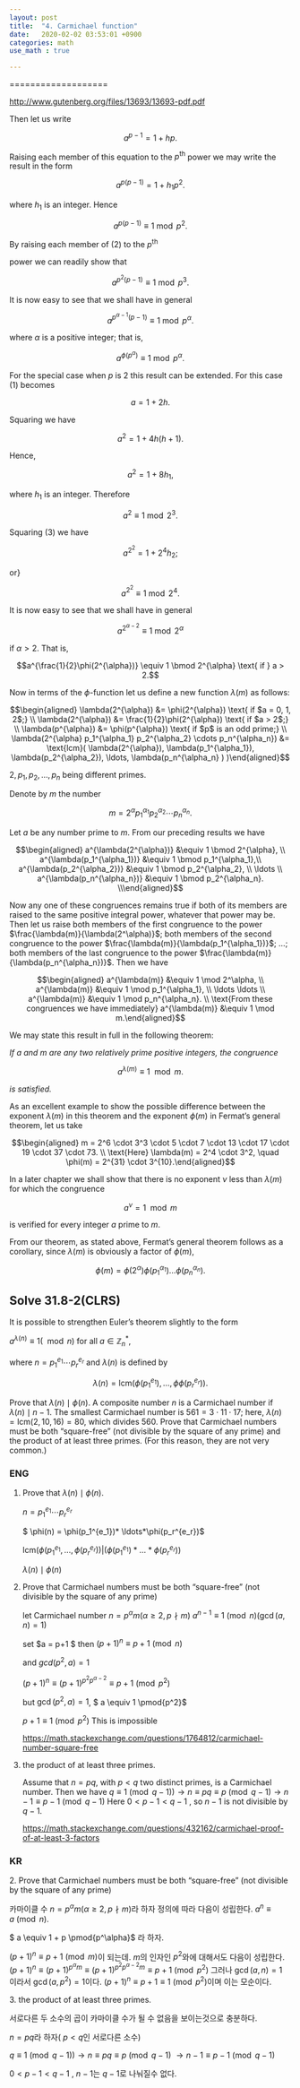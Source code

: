 ```yaml
---
layout: post
title:  "4. Carmichael function"
date:   2020-02-02 03:53:01 +0900
categories: math
use_math : true

---
```





===================

<http://www.gutenberg.org/files/13693/13693-pdf.pdf>

Then let us write

$$a^{p-1} = 1 + hp.  $$


Raising each member of this equation to the $p^{\text{th}}$ power we may write the result in the form


$$a^{p(p-1)} = 1 + h_1p^2.  $$


where $h_1$ is an integer. Hence


$$a^{p(p-1)} \equiv 1 \bmod p^2.  $$


By raising each member of (2) to the $p^{\text{th}}$


power we can readily show that


$$a^{p^2(p-1)} \equiv 1 \bmod p^3.  $$

It is now easy to see that we shall have in general

$$a^{p^{\alpha - 1}(p-1)} \equiv 1 \bmod p^{\alpha}.  $$

where $\alpha$ is a positive integer; that is,

$$a^{\phi(p^{\alpha})} \equiv 1 \bmod p^{\alpha}.$$

For the special case when $p$ is 2 this result can be extended. For this
case (1) becomes

$$ a = 1 + 2h. $$

Squaring we have

$$ a^2 = 1 + 4h(h+1). $$

Hence,

$$ a^2 = 1+8h_1, $$

where $h_1$ is an integer. Therefore

$$ a^2 \equiv 1 \bmod 2^3. $$

Squaring (3) we have

$$ a^{2^2} = 1 + 2^4h_2; $$

or}

$$ a^{2^2} \equiv 1 \bmod 2^4. $$

It is now easy to see that we shall have in general

$$ a^{2^{\alpha-2}} \equiv 1 \bmod 2^{\alpha} $$

if $\alpha > 2$. That is,

$$a^{\frac{1}{2}\phi(2^{\alpha})} \equiv 1 \bmod 2^{\alpha} \text{ if } a > 2.$$


Now in terms of the $\phi$-function let us define a new function
$\lambda(m)$ as follows:

$$\begin{aligned}
\lambda(2^{\alpha}) &= \phi(2^{\alpha}) \text{ if $a = 0, 1, 2$;} \\
\lambda(2^{\alpha}) &= \frac{1}{2}\phi(2^{\alpha})
                                               \text{ if $a > 2$;} \\
\lambda(p^{\alpha}) &= \phi(p^{\alpha})
                                   \text{ if $p$ is an odd prime;} \\
\lambda(2^{\alpha} p_1^{\alpha_1} p_2^{\alpha_2} \cdots p_n^{\alpha_n}) 
&= \text{lcm}(
    \lambda(2^{\alpha}),
    \lambda(p_1^{\alpha_1}),
    \lambda(p_2^{\alpha_2}), \ldots, \lambda(p_n^{\alpha_n}
    )
)\end{aligned}$$

$2, p_1, p_2, \ldots, p_n$ being different primes.

Denote by $m$ the number

$$m = 2^{\alpha}p_1^{\alpha_1}p_2^{\alpha_2} \cdots p_n^{\alpha_n}.$$

Let $a$ be any number prime to $m$. From our preceding results we have

$$\begin{aligned}
a^{\lambda(2^{\alpha})}     &\equiv 1 \bmod 2^{\alpha}, \\
a^{\lambda(p_1^{\alpha_1})} &\equiv 1 \bmod p_1^{\alpha_1},\\
a^{\lambda(p_2^{\alpha_2})} &\equiv 1 \bmod p_2^{\alpha_2}, \\
\ldots \\
a^{\lambda(p_n^{\alpha_n})} &\equiv 1 \bmod p_2^{\alpha_n}. \\\end{aligned}$$

Now any one of these congruences remains true if both of its members are
raised to the same positive integral power, whatever that power may be.
Then let us raise both members of the first congruence to the power
$\frac{\lambda(m)}{\lambda(2^\alpha)}$; both members of the second
congruence to the power $\frac{\lambda(m)}{\lambda(p_1^{\alpha_1})}$;
$\ldots$; both members of the last congruence to the power
$\frac{\lambda(m)}{\lambda(p_n^{\alpha_n})}$. Then we have

$$\begin{aligned}
a^{\lambda(m)} &\equiv 1 \mod 2^\alpha, \\
a^{\lambda(m)} &\equiv 1 \mod p_1^{\alpha_1}, \\
\ldots \ldots \\
a^{\lambda(m)} &\equiv 1 \mod p_n^{\alpha_n}. \\
\text{From these congruences we have immediately} 
a^{\lambda(m)} &\equiv 1 \mod m.\end{aligned}$$

We may state this result in full in the following theorem:

*If $a$ and $m$ are any two relatively prime positive integers, the
congruence*

$$a^{\lambda(m)} \equiv 1 \mod m.$$

*is satisfied.*

As an excellent example to show the possible difference between the
exponent $\lambda(m)$ in this theorem and the exponent $\phi(m)$ in
Fermat’s general theorem, let us take

$$\begin{aligned}
m = 2^6 \cdot 3^3 \cdot 5 \cdot 7 \cdot 13 \cdot 17 \cdot 19
        \cdot 37 \cdot 73. \\
\text{Here}
\lambda(m) = 2^4 \cdot 3^2, \quad \phi(m) = 2^{31} \cdot 3^{10}.\end{aligned}$$

In a later chapter we shall show that there is no exponent $\nu$ less
than $\lambda(m)$ for which the congruence

$$a^\nu = 1 \mod m$$

is verified for every integer $a$ prime to $m$.

From our theorem, as stated above, Fermat’s general theorem follows as a
corollary, since $\lambda(m)$ is obviously a factor of $\phi(m)$,

$$\phi(m) = \phi(2^\alpha) \phi(p_1^{\alpha_1}) \ldots
               \phi(p_n^{\alpha_n}).$$

Solve 31.8-2(CLRS)
------------------

It is possible to strengthen Euler’s theorem slightly to the form

$a^{\lambda(n)} \equiv 1 (\mod n)$ for all $a \in \mathbb Z_n^*$,

where $n = p_1^{e_1} \cdots p_r^{e_r}$ and $\lambda(n)$ is defined by

$$\lambda(n) = \text{lcm}(\phi(p_1^{e_1}), \ldots, \phi\phi(p_r^{e_r})).$$

Prove that $\lambda(n) \mid \phi(n)$. A composite number $n$ is a
Carmichael number if $\lambda(n) \mid n - 1$. The smallest Carmichael
number is $561 = 3 \cdot 11 \cdot 17$; here,
$\lambda(n) = \text{lcm}(2, 10, 16) = 80$, which divides $560$. Prove
that Carmichael numbers must be both “square-free” (not divisible by the
square of any prime) and the product of at least three primes. (For this
reason, they are not very common.)

### ENG

1.  Prove that $\lambda(n) \mid \phi(n)$.

    $n = p_1^{e_1} \cdots p_r^{e_r}$

    $ \phi(n) = \phi(p_1^{e_1})* \ldots*\phi(p_r^{e_r})$

    $\text{lcm}(\phi(p_1^{e_1}, \ldots, \phi(p_r^{e_r})) | (\phi(p_1^{e_1})* \ldots*\phi(p_r^{e_r}))$

    $\lambda(n) \mid \phi(n)$

2.  Prove that Carmichael numbers must be both “square-free” (not
    divisible by the square of any prime)

    let Carmichael number $n = p^\alpha m( \alpha \ge 2 ,  p \nmid m )$
    $a^{n-1} \equiv 1 \pmod{n} (\gcd(a,n) = 1)$

    set $a = p+1 $ then $(p+1)^{n} \equiv p+1 \pmod{n}$

    and $gcd(p^2,a) = 1$

    $(p+1)^{n} \equiv (p+1)^{p^2 p^{\alpha-2}} \equiv p+1 \pmod{p^2}$

    but $\gcd(p^2,a) = 1$, $ a \equiv 1 \pmod{p^2}$

    $p+1 \equiv 1 \pmod{p^2}$ This is impossible

    <https://math.stackexchange.com/questions/1764812/carmichael-number-square-free>

3.  the product of at least three primes.

    Assume that $n=pq$, with $p<q$ two distinct primes, is a Carmichael
    number. Then we have
    $q≡1 \pmod{q−1} )\rightarrow n \equiv pq \equiv p \pmod{q−1}  \rightarrow n−1 \equiv p−1 \pmod{q−1}$
    Here $0 < p−1 < q−1$ , so $n−1$ is not divisible by $q−1$.

    <https://math.stackexchange.com/questions/432162/carmichael-proof-of-at-least-3-factors>

### KR

​2. Prove that Carmichael numbers must be both “square-free” (not
divisible by the square of any prime)

카마이클 수 $n = p^\alpha m( \alpha \ge 2 ,  p \nmid m )$라 하자 정의에
따라 다음이 성립한다. $a^{n} \equiv a \pmod{n}$.

$ a \equiv 1 + p \pmod{p^\alpha}$ 라 하자.

$(p+1)^{n} \equiv p+1 \pmod{m}$이 되는데. $m$의 인자인 $p^2$와에
대해서도 다음이 성립한다.
$(p+1)^{n} \equiv (p+1)^{p^\alpha m} \equiv (p+1)^{p^2 p^{\alpha-2} m}  \equiv p+1 \pmod{p^2}$
그러나 $\gcd(a,n) = 1$ 이라서 $\gcd(a, p^2) = 1$이다.
$(p+1)^{n} \equiv p+1  \equiv 1 \pmod{p^2}$이며 이는 모순이다.

​3. the product of at least three primes.

서로다른 두 소수의 곱이 카마이클 수가 될 수 없음을 보이는것으로
충분하다.

$n=pq$라 하자( $p<q$인 서로다른 소수)

$q \equiv 1 \pmod{q - 1} )\rightarrow n \equiv pq \equiv p \pmod{q - 1}$
$\rightarrow n - 1 \equiv p - 1 \pmod{q - 1}$

$0 < p-1 < q - 1$ , $n - 1$는 $q - 1$로 나눠질수 없다.
